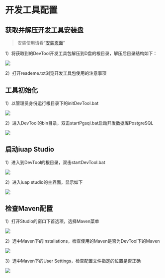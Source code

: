 # 开发工具配置

## 获取并解压开发工具安装盘

>  安装使用请看“[安装页面](#/platform3/articles/iuap-develop/3-/an_zhuang_shi_yong.html)”

1）将获取到的DevTool开发工具包解压到D盘的根目录，解压后目录结构如下：

![](image/image3.png)
 
2）打开reademe.txt浏览开发工具包使用的注意事项

## 工具初始化

1）以管理员身份运行根目录下的initDevTool.bat
 
![](image/image4.png)

2）进入DevTool的bin目录，双击startPgsql.bat启动开发数据库PostgreSQL

![](image/image5.png)
 
## 启动iuap Studio

1）进入到DevTool的根目录，双击startDevTool.bat

![](image/image6.png) 

2）进入iuap studio的主界面，显示如下
 
![](image/image7.png)
 
## 检查Maven配置

1）打开Studio的窗口下首选项，选择Maven菜单

![](image/image8.png)

2）选中Maven下的Installations，检查使用的Maven是否为DevTool下的Maven

![](image/image9.png)

3）选中Maven下的User Settings，检查配置文件指定的位置是否正确

![](image/image10.png)
